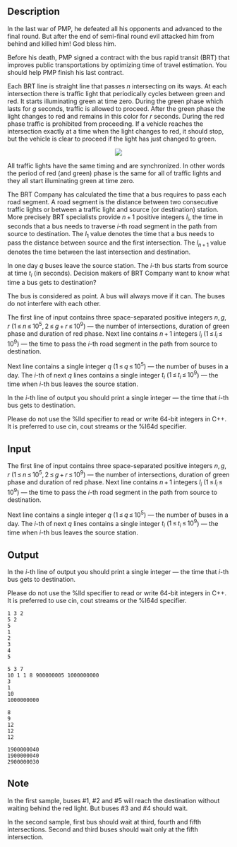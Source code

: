 ## Description

<div><p>In the last war of PMP, he defeated all his opponents and advanced to the final round. But after the end of semi-final round evil attacked him from behind and killed him! God bless him. </p><p>Before his death, PMP signed a contract with the bus rapid transit (BRT) that improves public transportations by optimizing time of travel estimation. You should help PMP finish his last contract.</p><p>Each BRT line is straight line that passes <span class="tex-span"><i>n</i></span> intersecting on its ways. At each intersection there is traffic light that periodically cycles between green and red. It starts illuminating green at time zero. During the green phase which lasts for <span class="tex-span"><i>g</i></span> seconds, traffic is allowed to proceed. After the green phase the light changes to red and remains in this color for <span class="tex-span"><i>r</i></span> seconds. During the red phase traffic is prohibited from proceeding. If a vehicle reaches the intersection exactly at a time when the light changes to red, it should stop, but the vehicle is clear to proceed if the light has just changed to green.</p><center> <img class="tex-graphics" src="file://ubXxlqFX.png" style="max-width: 100.0%;max-height: 100.0%;"> </center><p>All traffic lights have the same timing and are synchronized. In other words the period of red (and green) phase is the same for all of traffic lights and they all start illuminating green at time zero.</p><p>The BRT Company has calculated the time that a bus requires to pass each road segment. A road segment is the distance between two consecutive traffic lights or between a traffic light and source (or destination) station. More precisely BRT specialists provide <span class="tex-span"><i>n</i> + 1</span> positive integers <span class="tex-span"><i>l</i><sub class="lower-index"><i>i</i></sub></span>, the time in seconds that a bus needs to traverse <span class="tex-span"><i>i</i></span>-th road segment in the path from source to destination. The <span class="tex-span"><i>l</i><sub class="lower-index">1</sub></span> value denotes the time that a bus needs to pass the distance between source and the first intersection. The <span class="tex-span"><i>l</i><sub class="lower-index"><i>n</i> + 1</sub></span> value denotes the time between the last intersection and destination.</p><p>In one day <span class="tex-span"><i>q</i></span> buses leave the source station. The <span class="tex-span"><i>i</i></span>-th bus starts from source at time <span class="tex-span"><i>t</i><sub class="lower-index"><i>i</i></sub></span> (in seconds). Decision makers of BRT Company want to know what time a bus gets to destination?</p><p>The bus is considered as point. A bus will always move if it can. The buses do not interfere with each other. </p></div><div class="input-specification"><p>The first line of input contains three space-separated positive integers <span class="tex-span"><i>n</i>, <i>g</i>, <i>r</i></span> (<span class="tex-span">1 ≤ <i>n</i> ≤ 10<sup class="upper-index">5</sup>, 2 ≤ <i>g</i> + <i>r</i> ≤ 10<sup class="upper-index">9</sup></span>) — the number of intersections, duration of green phase and duration of red phase. Next line contains <span class="tex-span"><i>n</i> + 1</span> integers <span class="tex-span"><i>l</i><sub class="lower-index"><i>i</i></sub></span> (<span class="tex-span">1 ≤ <i>l</i><sub class="lower-index"><i>i</i></sub> ≤ 10<sup class="upper-index">9</sup></span>) — the time to pass the <span class="tex-span"><i>i</i></span>-th road segment in the path from source to destination. </p><p>Next line contains a single integer <span class="tex-span"><i>q</i></span> (<span class="tex-span">1 ≤ <i>q</i> ≤ 10<sup class="upper-index">5</sup></span>) — the number of buses in a day. The <span class="tex-span"><i>i</i></span>-th of next <span class="tex-span"><i>q</i></span> lines contains a single integer <span class="tex-span"><i>t</i><sub class="lower-index"><i>i</i></sub></span> (<span class="tex-span">1 ≤ <i>t</i><sub class="lower-index"><i>i</i></sub> ≤ 10<sup class="upper-index">9</sup></span>) — the time when <span class="tex-span"><i>i</i></span>-th bus leaves the source station.</p></div><div class="output-specification"><p>In the <span class="tex-span"><i>i</i></span>-th line of output you should print a single integer — the time that <span class="tex-span"><i>i</i></span>-th bus gets to destination.</p><p>Please do not use the <span class="tex-font-style-tt">%lld</span> specifier to read or write 64-bit integers in С++. It is preferred to use <span class="tex-font-style-tt">cin</span>, <span class="tex-font-style-tt">cout</span> streams or the <span class="tex-font-style-tt">%I64d</span> specifier.</p></div>

## Input

<p>The first line of input contains three space-separated positive integers <span class="tex-span"><i>n</i>, <i>g</i>, <i>r</i></span> (<span class="tex-span">1 ≤ <i>n</i> ≤ 10<sup class="upper-index">5</sup>, 2 ≤ <i>g</i> + <i>r</i> ≤ 10<sup class="upper-index">9</sup></span>) — the number of intersections, duration of green phase and duration of red phase. Next line contains <span class="tex-span"><i>n</i> + 1</span> integers <span class="tex-span"><i>l</i><sub class="lower-index"><i>i</i></sub></span> (<span class="tex-span">1 ≤ <i>l</i><sub class="lower-index"><i>i</i></sub> ≤ 10<sup class="upper-index">9</sup></span>) — the time to pass the <span class="tex-span"><i>i</i></span>-th road segment in the path from source to destination. </p><p>Next line contains a single integer <span class="tex-span"><i>q</i></span> (<span class="tex-span">1 ≤ <i>q</i> ≤ 10<sup class="upper-index">5</sup></span>) — the number of buses in a day. The <span class="tex-span"><i>i</i></span>-th of next <span class="tex-span"><i>q</i></span> lines contains a single integer <span class="tex-span"><i>t</i><sub class="lower-index"><i>i</i></sub></span> (<span class="tex-span">1 ≤ <i>t</i><sub class="lower-index"><i>i</i></sub> ≤ 10<sup class="upper-index">9</sup></span>) — the time when <span class="tex-span"><i>i</i></span>-th bus leaves the source station.</p>

## Output

<p>In the <span class="tex-span"><i>i</i></span>-th line of output you should print a single integer — the time that <span class="tex-span"><i>i</i></span>-th bus gets to destination.</p><p>Please do not use the <span class="tex-font-style-tt">%lld</span> specifier to read or write 64-bit integers in С++. It is preferred to use <span class="tex-font-style-tt">cin</span>, <span class="tex-font-style-tt">cout</span> streams or the <span class="tex-font-style-tt">%I64d</span> specifier.</p>





```input1
1 3 2
5 2
5
1
2
3
4
5

```




```input2
5 3 7
10 1 1 8 900000005 1000000000
3
1
10
1000000000

```




```output1
8
9
12
12
12

```




```output2
1900000040
1900000040
2900000030

```



## Note

<p>In the first sample, buses #1, #2 and #5 will reach the destination without waiting behind the red light. But buses #3 and #4 should wait.</p><p>In the second sample, first bus should wait at third, fourth and fifth intersections. Second and third buses should wait only at the fifth intersection.</p>
